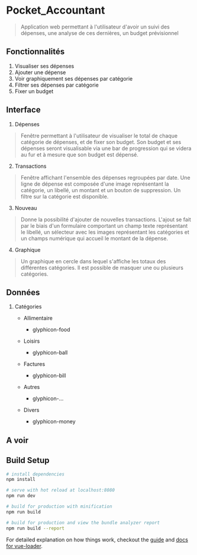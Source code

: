 # Pocket_Accountant

> Application web permettant à l'utilisateur d'avoir un suivi des dépenses, une analyse de ces dernières, un budget prévisionnel

## Fonctionnalités

1. Visualiser ses dépenses
2. Ajouter une dépense
3. Voir graphiquement ses dépenses par catégorie
4. Filtrer ses dépenses par catégorie
5. Fixer un budget

## Interface

1. Dépenses
> Fenêtre permettant à l'utilisateur de visualiser le total de chaque catégorie de dépenses, et de fixer son budget. Son budget et ses dépenses seront visualisable via une bar de progression qui se videra au fur et à mesure que son budget est dépensé.

2. Transactions
> Fenêtre affichant l'ensemble des dépenses regroupées par date. Une ligne de dépense est composée d'une image représentant la catégorie, un libellé, un montant et un bouton de suppression. Un filtre sur la catégorie est disponible.

3. Nouveau
> Donne la possibilité d'ajouter de nouvelles transactions. L'ajout se fait par le biais d'un formulaire comportant un champ texte représentant le libellé, un sélecteur avec les images représentant les catégories et un champs numérique qui accueil le montant de la dépense.

4. Graphique
> Un graphique en cercle dans lequel s'affiche les totaux des différentes catégories. Il est possible de masquer une ou plusieurs catégories. 

## Données

1. Catégories

    * Allimentaire
    
        * glyphicon-food
    * Loisirs

        * glyphicon-ball
    * Factures

        * glyphicon-bill
    * Autres

        * glyphicon-...
    * Divers

        * glyphicon-money

## A voir


## Build Setup

``` bash
# install dependencies
npm install

# serve with hot reload at localhost:8080
npm run dev

# build for production with minification
npm run build

# build for production and view the bundle analyzer report
npm run build --report
```

For detailed explanation on how things work, checkout the [guide](http://vuejs-templates.github.io/webpack/) and [docs for vue-loader](http://vuejs.github.io/vue-loader).
